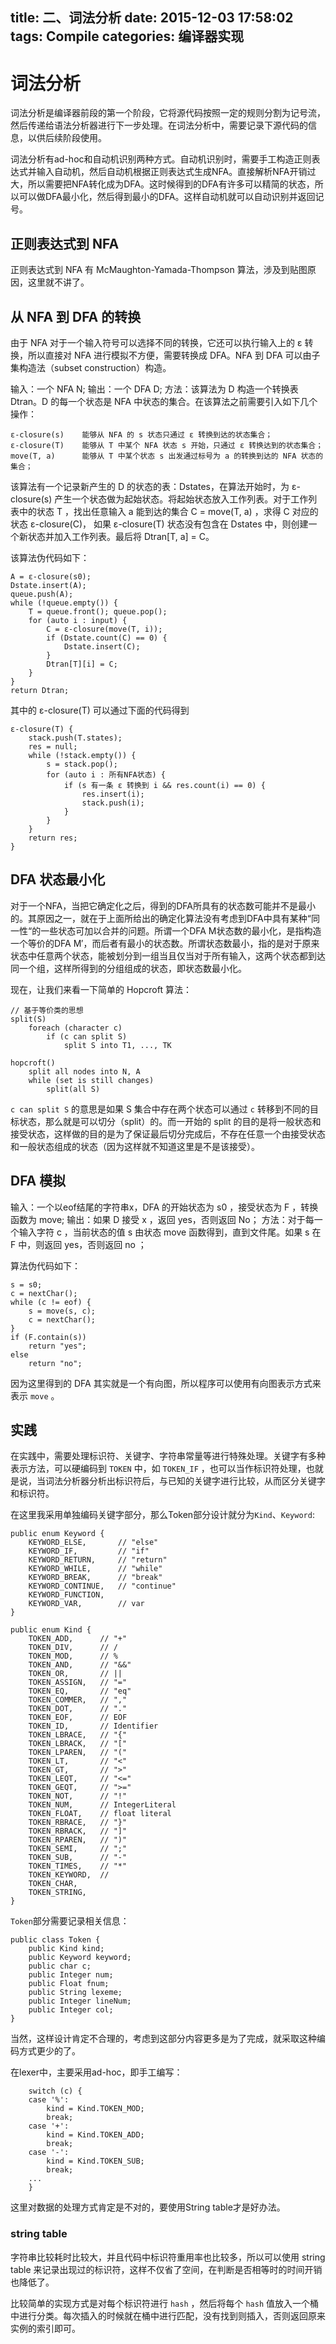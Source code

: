 title: 二、词法分析
date: 2015-12-03 17:58:02
tags: Compile
categories: 编译器实现
---

# 词法分析

词法分析是编译器前段的第一个阶段，它将源代码按照一定的规则分割为记号流，然后传递给语法分析器进行下一步处理。在词法分析中，需要记录下源代码的信息，以供后续阶段使用。

<!-- more -->

词法分析有ad-hoc和自动机识别两种方式。自动机识别时，需要手工构造正则表达式并输入自动机，然后自动机根据正则表达式生成NFA。直接解析NFA开销过大，所以需要把NFA转化成为DFA。这时候得到的DFA有许多可以精简的状态，所以可以做DFA最小化，然后得到最小的DFA。这样自动机就可以自动识别并返回记号。

## 正则表达式到 NFA 

正则表达式到 NFA 有 McMaughton-Yamada-Thompson 算法，涉及到贴图原因，这里就不讲了。

## 从 NFA 到 DFA 的转换

由于 NFA 对于一个输入符号可以选择不同的转换，它还可以执行输入上的 ε 转换，所以直接对 NFA 进行模拟不方便，需要转换成 DFA。NFA 到 DFA 可以由子集构造法（subset construction）构造。

输入：一个 NFA N;
输出：一个 DFA D;
方法：该算法为 D 构造一个转换表 Dtran。D 的每一个状态是 NFA 中状态的集合。在该算法之前需要引入如下几个操作：
	
	ε-closure(s) 	能够从 NFA 的 s 状态只通过 ε 转换到达的状态集合；
	ε-closure(T)	能够从 T 中某个 NFA 状态 s 开始，只通过 ε 转换达到的状态集合；
	move(T, a)		能够从 T 中某个状态 s 出发通过标号为 a 的转换到达的 NFA 状态的集合；

该算法有一个记录新产生的 D 的状态的表：Dstates，在算法开始时，为 ε-closure(s) 产生一个状态做为起始状态。将起始状态放入工作列表。对于工作列表中的状态 T ，找出任意输入 a 能到达的集合 C = move(T, a) ，求得 C 对应的状态 ε-closure(C)， 如果 ε-closure(T) 状态没有包含在 Dstates 中，则创建一个新状态并加入工作列表。最后将 Dtran[T, a] = C。

该算法伪代码如下：

	A = ε-closure(s0);
	Dstate.insert(A);
	queue.push(A);
	while (!queue.empty()) {
		T = queue.front(); queue.pop();
		for (auto i : input) {
			C = ε-closure(move(T, i));
			if (Dstate.count(C) == 0) {
				Dstate.insert(C);
			}
			Dtran[T][i] = C;
		}
	}
	return Dtran;

其中的 ε-closure(T) 可以通过下面的代码得到

	ε-closure(T) {
		stack.push(T.states);
		res = null;
		while (!stack.empty()) {
			s = stack.pop();
			for (auto i : 所有NFA状态) {
				if (s 有一条 ε 转换到 i && res.count(i) == 0) {
					res.insert(i);
					stack.push(i);
				}
			}
		}
		return res;
	}

## DFA 状态最小化

对于一个NFA，当把它确定化之后，得到的DFA所具有的状态数可能并不是最小的。其原因之一，就在于上面所给出的确定化算法没有考虑到DFA中具有某种“同一性“的一些状态可加以合并的问题。所谓一个DFA M状态数的最小化，是指构造一个等价的DFA M′，而后者有最小的状态数。所谓状态数最小，指的是对于原来状态中任意两个状态，能被划分到一组当且仅当对于所有输入，这两个状态都到达同一个组，这样所得到的分组组成的状态，即状态数最小化。

现在，让我们来看一下简单的 Hopcroft 算法：

	// 基于等价类的思想
	split(S) 
		foreach (character c) 
			if (c can split S)
				split S into T1, ..., TK

	hopcroft() 
		split all nodes into N, A
		while (set is still changes) 
			split(all S)

`c can split S` 的意思是如果 S 集合中存在两个状态可以通过 `c` 转移到不同的目标状态，那么就是可以切分（split）的。而一开始的 split 的目的是将一般状态和接受状态，这样做的目的是为了保证最后切分完成后，不存在任意一个由接受状态和一般状态组成的状态（因为这样就不知道这里是不是该接受）。

## DFA 模拟

输入：一个以eof结尾的字符串x，DFA 的开始状态为 s0 ，接受状态为 F ，转换函数为 move;
输出：如果 D 接受 x ，返回 yes，否则返回 No；
方法：对于每一个输入字符 c ，当前状态的值 s 由状态 move 函数得到，直到文件尾。如果 s 在 F 中，则返回 yes，否则返回 no ；

算法伪代码如下：
	
	s = s0;
	c = nextChar();
	while (c != eof) {
		s = move(s, c);
		c = nextChar();
	}
	if (F.contain(s)) 
		return "yes";
	else 
		return "no";

因为这里得到的 DFA 其实就是一个有向图，所以程序可以使用有向图表示方式来表示 `move` 。

## 实践

在实践中，需要处理标识符、关键字、字符串常量等进行特殊处理。关键字有多种表示方法，可以硬编码到 `TOKEN` 中，如 `TOKEN_IF` ，也可以当作标识符处理，也就是说，当词法分析器分析出标识符后，与已知的关键字进行比较，从而区分关键字和标识符。

在这里我采用单独编码关键字部分，那么Token部分设计就分为`Kind`、`Keyword`:

	public enum Keyword {
		KEYWORD_ELSE, 		// "else"
		KEYWORD_IF, 		// "if"
		KEYWORD_RETURN, 	// "return"
		KEYWORD_WHILE, 		// "while"
		KEYWORD_BREAK,		// "break"
		KEYWORD_CONTINUE,	// "continue"
		KEYWORD_FUNCTION,
		KEYWORD_VAR,		// var
	}
	
	public enum Kind {
		TOKEN_ADD, 		// "+"
		TOKEN_DIV,		// /
		TOKEN_MOD,		// %
		TOKEN_AND, 		// "&&"
		TOKEN_OR,		// ||
		TOKEN_ASSIGN, 	// "="
		TOKEN_EQ,		// "eq"
		TOKEN_COMMER, 	// ","
		TOKEN_DOT, 		// "."
		TOKEN_EOF, 		// EOF
		TOKEN_ID, 		// Identifier
		TOKEN_LBRACE, 	// "{"
		TOKEN_LBRACK, 	// "["
		TOKEN_LPAREN, 	// "("
		TOKEN_LT, 		// "<"
		TOKEN_GT,		// ">"
		TOKEN_LEQT,		// "<="
		TOKEN_GEQT,		// ">="
		TOKEN_NOT, 		// "!"
		TOKEN_NUM, 		// IntegerLiteral
		TOKEN_FLOAT,	// float literal
		TOKEN_RBRACE, 	// "}"
		TOKEN_RBRACK, 	// "]"
		TOKEN_RPAREN, 	// ")"
		TOKEN_SEMI, 	// ";"
		TOKEN_SUB, 		// "-"
		TOKEN_TIMES, 	// "*"
		TOKEN_KEYWORD,	// 
		TOKEN_CHAR,
		TOKEN_STRING,
	}
	
`Token`部分需要记录相关信息：

	public class Token {
		public Kind kind; 		
		public Keyword keyword;
		public char c;
		public Integer num;
		public Float fnum;
		public String lexeme; 	
		public Integer lineNum;
		public Integer col;
	}

当然，这样设计肯定不合理的，考虑到这部分内容更多是为了完成，就采取这种编码方式更少的了。

在lexer中，主要采用ad-hoc，即手工编写：

		switch (c) {
		case '%':
			kind = Kind.TOKEN_MOD;
			break;
		case '+':
			kind = Kind.TOKEN_ADD;
			break;
		case '-':
			kind = Kind.TOKEN_SUB;
			break;
		...
		}

这里对数据的处理方式肯定是不对的，要使用String table才是好办法。

### string table

字符串比较耗时比较大，并且代码中标识符重用率也比较多，所以可以使用 string table 来记录出现过的标识符，这样不仅省了空间，在判断是否相等时的时间开销也降低了。

比较简单的实现方式是对每个标识符进行 `hash` ，然后将每个 `hash` 值放入一个桶中进行分类。每次插入的时候就在桶中进行匹配，没有找到则插入，否则返回原来实例的索引即可。
